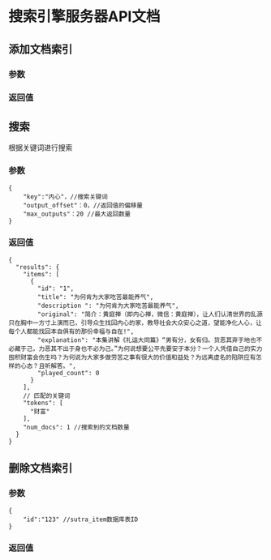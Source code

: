 # 搜索引擎服务器API文档

## 添加文档索引

### 参数

### 返回值


## 搜索
根据关键词进行搜索

### 参数
```$xslt
{
    "key":"内心"，//搜索关键词
    "output_offset"：0，//返回值的偏移量
    "max_outputs"：20 //最大返回数量
}
```

### 返回值
```$xslt
{
  "results": {
    "items": [
      {
        "id": "1",
        "title": "为何肯为大家吃苦最能养气",
        "description ": "为何肯为大家吃苦最能养气",
        "original": "简介：黄庭禅（即内心禅，微信：黄庭禅），让人们认清世界的乱源只在胸中一方寸上演而已，引导众生找回内心的家，教导社会大众安心之道，望能净化人心，让每个人都能找回本自俱有的那份幸福与自在!",
        "explanation": "本集讲解《礼运大同篇》“男有分，女有归。货恶其弃于地也不必藏于己，力恶其不出于身也不必为己。”为何说想要公平先要安于本分？一个人凭借自己的实力囤积财富会伤生吗？为何说为大家多做劳苦之事有很大的价值和益处？为远离虚名的陷阱应有怎样的心态？且听解答。",
        "played_count": 0
      }
    ],
    // 匹配的关键词
    "tokens": [
      "财富"
    ],
    "num_docs": 1 //搜索到的文档数量
  }
}
```

## 删除文档索引

### 参数
```$xslt
{
    "id":"123" //sutra_item数据库表ID
}
```

### 返回值
